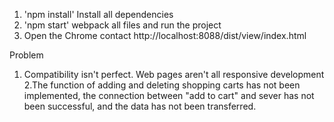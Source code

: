 1. 'npm install' Install all dependencies
2. 'npm start'   webpack all files and run the project
3. Open the Chrome contact http://localhost:8088/dist/view/index.html

Problem
1. Compatibility isn't perfect. Web pages aren't all responsive development
2.The function of adding and deleting shopping carts has not been implemented, the connection between "add to cart" and sever has not been successful, and the data has not been transferred.
